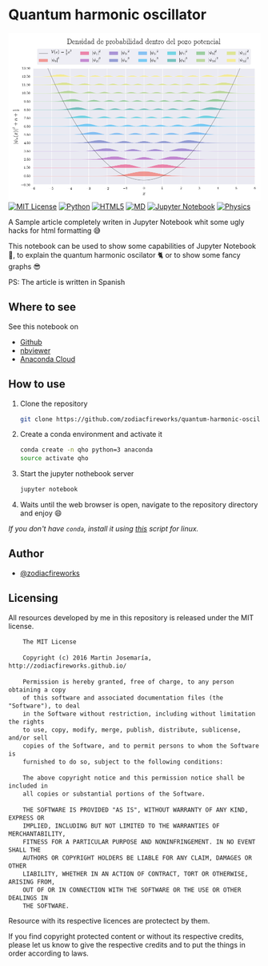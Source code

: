 # Quantum harmonic oscillator

[![Preview](./banner.png)][1]
[![MIT License][2]][1] [![Python][3]][1] [![HTML5][4]][1] [![MD][5]][1] [![Jupyter Notebook][6]][1] [![Physics][7]][1]

A Sample article completely writen in Jupyter Notebook whit some ugly hacks for html formatting :sweat_smile:

This notebook can be used to show some capabilities of Jupyter Notebook :snake:, to explain the quantum harmonic oscilator :cat2: or to show some fancy graphs :sunglasses:

PS: The article is written in Spanish


## Where to see

See this notebook on

* [Github](https://goo.gl/eAjjwx)
* [nbviewer](https://goo.gl/ZcR7JE)
* [Anaconda Cloud](https://goo.gl/nVOvTg)


## How to use

1. Clone the repository
    ```bash
    git clone https://github.com/zodiacfireworks/quantum-harmonic-oscillator.git
    ```

1. Create a conda environment and activate it
    ```bash
    conda create -n qho python=3 anaconda
    source activate qho
    ```

2. Start the jupyter nothebook server
    ```bash
    jupyter notebook
    ```

3. Waits until the web browser is open, navigate to the repository directory and enjoy :smile:


_If you don't have `conda`, install it using [this](https://gist.github.com/zodiacfireworks/987c1cc219c1557199c2489b0ed1b93b) script for linux._


## Author

* [@zodiacfireworks](https://github.com/zodiacfireworks)


## Licensing

All resources developed by me in this repository is released under the MIT license.

```text
    The MIT License

    Copyright (c) 2016 Martin Josemaría, http://zodiacfireworks.github.io/

    Permission is hereby granted, free of charge, to any person obtaining a copy
    of this software and associated documentation files (the "Software"), to deal
    in the Software without restriction, including without limitation the rights
    to use, copy, modify, merge, publish, distribute, sublicense, and/or sell
    copies of the Software, and to permit persons to whom the Software is
    furnished to do so, subject to the following conditions:

    The above copyright notice and this permission notice shall be included in
    all copies or substantial portions of the Software.

    THE SOFTWARE IS PROVIDED "AS IS", WITHOUT WARRANTY OF ANY KIND, EXPRESS OR
    IMPLIED, INCLUDING BUT NOT LIMITED TO THE WARRANTIES OF MERCHANTABILITY,
    FITNESS FOR A PARTICULAR PURPOSE AND NONINFRINGEMENT. IN NO EVENT SHALL THE
    AUTHORS OR COPYRIGHT HOLDERS BE LIABLE FOR ANY CLAIM, DAMAGES OR OTHER
    LIABILITY, WHETHER IN AN ACTION OF CONTRACT, TORT OR OTHERWISE, ARISING FROM,
    OUT OF OR IN CONNECTION WITH THE SOFTWARE OR THE USE OR OTHER DEALINGS IN
    THE SOFTWARE.
```

Resource with its respective licences are protectect by them.

If you find copyright protected content or without its respective credits,
please let us know to give the respective credits and to put the things in
order according to laws.

[1]: git@github.com:zodiacfireworks/meteorological-faker.git
[2]: https://img.shields.io/badge/License-MIT-blue.svg?maxAge=2592000&style=flat-square
[3]: https://img.shields.io/badge/Language-Python-green.svg?maxAge=2592000&style=flat-square
[4]: https://img.shields.io/badge/Language-HTML5-orange.svg?maxAge=2592000&style=flat-square
[5]: https://img.shields.io/badge/Language-Markdown-lightgrey.svg?maxAge=2592000&style=flat-square
[6]: https://img.shields.io/badge/Tool-Jupyter%20Notebook-orange.svg?maxAge=2592000&style=flat-square
[7]: https://img.shields.io/badge/Topic-Physics-green.svg?maxAge=2592000&style=flat-square
